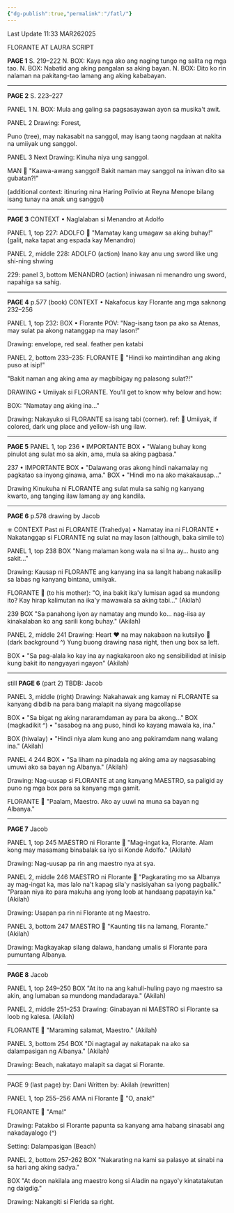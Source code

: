```yaml
---
{"dg-publish":true,"permalink":"/fatl/"}
---
```


Last Update 11:33 MAR262025

FLORANTE AT LAURA SCRIPT

**PAGE 1**
S. 219–222
N. BOX: Kaya nga ako ang naging tungo ng salita ng mga tao. 
N. BOX: Nabatid ang aking pangalan sa aking bayan.
N. BOX: Dito ko rin nalaman na pakitang-tao lamang ang aking kababayan.

***

**PAGE 2**
S. 223–227

PANEL 1
N. BOX: Mula ang galing sa pagsasayawan ayon sa musika't awit.

PANEL 2
Drawing: Forest,

Puno (tree), may nakasabit na sanggol, may isang taong nagdaan at nakita na umiiyak ung sanggol.

PANEL 3
Next Drawing: Kinuha niya ung sanggol.

MAN 💬
"Kaawa-awang sanggol! Bakit naman may sanggol na iniwan dito sa gubatan?!"

(additional context: itinuring nina Haring Polivio at Reyna Menope bilang isang tunay na anak ung sanggol)

***

**PAGE 3**
CONTEXT
• Naglalaban si Menandro at Adolfo

PANEL 1, top
227: 
ADOLFO 💬
"Mamatay kang umagaw sa aking buhay!"
(galit, naka tapat ang espada kay Menandro)

PANEL 2, middle
228:
ADOLFO (action)
Inano kay anu ung sword
like ung shi-ning shwing

229:
panel 3, bottom
MENANDRO (action)
iniwasan ni menandro ung sword, napahiga sa sahig.

***

**PAGE 4**
p.577 (book)
CONTEXT
• Nakafocus kay Florante ang mga saknong 232–256

PANEL 1, top
232:
BOX • Florante POV:
"Nag-isang taon pa ako sa Atenas, may sulat pa akong natanggap na may lason!"

Drawing: envelope, red seal. feather pen katabi

PANEL 2, bottom
233–235:
FLORANTE 💬
"Hindi ko maintindihan ang aking puso at isip!"

"Bakit naman ang aking ama ay magbibigay ng palasong sulat?!"

DRAWING • Umiiyak si FLORANTE.
You'll get to know why below and how:

BOX:
"Namatay ang aking ina..."

Drawing: Nakayuko si FLORANTE sa isang tabi (corner).
ref: 🙇
Umiiyak, if colored, dark ung place and yellow-ish ung ilaw.

***

**PAGE 5**
PANEL 1, top
236 • IMPORTANTE
BOX • "Walang buhay kong pinulot ang sulat mo sa akin, ama, mula sa aking pagbasa."

237 • IMPORTANTE
BOX • "Dalawang oras akong hindi nakamalay ng pagkatao sa inyong ginawa, ama."
BOX • "Hindi mo na ako makakausap..."

Drawing
Kinukuha ni FLORANTE ang sulat mula sa sahig ng kanyang kwarto, ang tanging ilaw lamang ay ang kandila.

***

**PAGE 6**
p.578
drawing by Jacob

⎈ CONTEXT
Past ni FLORANTE (Trahedya)
 • Namatay ina ni FLORANTE
 • Nakatanggap si FLORANTE ng sulat na may lason (although, baka simile to)

PANEL 1, top
238
BOX "Nang malaman kong wala na si Ina ay... husto ang sakit..."

Drawing: Kausap ni FLORANTE ang kanyang ina sa langit habang nakasilip sa labas ng kanyang bintana, umiiyak.

FLORANTE 💬
(to his mother):
"O, ina bakit ika'y lumisan agad sa mundong ito? Kay hirap kalimutan na ika'y mawawala sa aking tabi..."
(Akilah)

239
BOX
"Sa panahong iyon ay namatay ang mundo ko... nag-iisa ay kinakalaban ko ang sarili kong buhay."
(Akilah)

PANEL 2, middle
241
Drawing: Heart ❤ na may nakabaon na kutsilyo 🔪 
(dark background ^)
Yung buong drawing nasa right, then ung box sa left.

BOX • "Sa pag-alala ko kay ina ay nagkakaroon ako ng sensibilidad at iniisip kung bakit ito nangyayari ngayon"
(Akilah)

***

still **PAGE 6** (part 2)
TBDB: Jacob

PANEL 3, middle (right)
Drawing: Nakahawak ang kamay ni FLORANTE sa kanyang dibdib na para bang malapit na siyang magcollapse

BOX • "Sa bigat ng aking nararamdaman ay para ba akong..."
BOX (magkadikit ^) • "sasabog na ang puso, hindi ko kayang mawala ka, ina."

BOX (hiwalay) • "Hindi niya alam kung ano ang pakiramdam nang walang ina."
(Akilah)

PANEL 4
244
BOX • "Sa liham na pinadala ng aking ama ay nagsasabing umuwi ako sa bayan ng Albanya."
(Akilah)

Drawing:
Nag-uusap si FLORANTE at ang kanyang MAESTRO, sa paligid ay puno ng mga box para sa kanyang mga gamit.

FLORANTE 💬
"Paalam, Maestro. Ako ay uuwi na muna sa bayan ng Albanya."

***

**PAGE 7**
Jacob

PANEL 1, top
245
MAESTRO ni Florante 💬
"Mag-ingat ka, Florante. Alam kong may masamang binabalak sa iyo si Konde Adolfo."
(Akilah)

Drawing:
Nag-uusap pa rin ang maestro nya at sya.

PANEL 2, middle
246
MAESTRO ni Florante 💬
"Pagkarating mo sa Albanya ay mag-ingat ka, mas lalo na't kapag sila'y nasisiyahan sa iyong pagbalik."
"Paraan niya ito para makuha ang iyong loob at handaang papatayin ka."
(Akilah)

Drawing:
Usapan pa rin ni Florante at ng Maestro.

PANEL 3, bottom
247
MAESTRO 💬
"Kaunting tiis na lamang, Florante."
(Akilah)

Drawing:
Magkayakap silang dalawa, handang umalis si Florante para pumuntang Albanya.

***

**PAGE 8**
Jacob

PANEL 1, top
249–250
BOX 
"At ito na ang kahuli-huling payo ng maestro sa akin, ang lumaban sa mundong mandadaraya."
(Akilah)

PANEL 2, middle
251–253
Drawing:
Ginabayan ni MAESTRO si Florante sa loob ng kalesa.
(Akilah)

FLORANTE 💬 
"Maraming salamat, Maestro."
(Akilah)

PANEL 3, bottom
254
BOX
"Di nagtagal ay nakatapak na ako sa dalampasigan ng Albanya."
(Akilah)

Drawing:
Beach, nakatayo malapit sa dagat si Florante.

***

PAGE 9 (last page)
by: Dani
Written by: Akilah (rewritten)

PANEL 1, top
255–256
AMA ni Florante 💬
"O, anak!"

FLORANTE 💬 
"Ama!"

Drawing:
Patakbo si Florante papunta sa kanyang ama habang sinasabi ang nakadayalogo (^)

Setting: Dalampasigan (Beach)

PANEL 2, bottom
257-262
BOX
"Nakarating na kami sa palasyo at sinabi na sa hari ang aking sadya."

BOX
"At doon nakilala ang maestro kong si Aladin na ngayo'y kinatatakutan ng daigdig."

Drawing:
Nakangiti si Flerida sa right.

